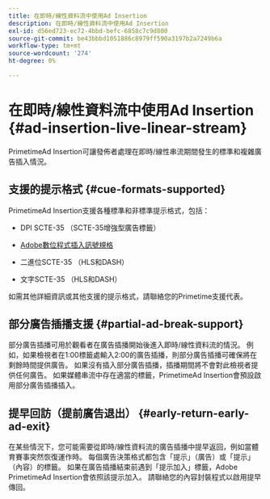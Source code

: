 ```yaml
---
title: 在即時/線性資料流中使用Ad Insertion
description: 在即時/線性資料流中使用Ad Insertion
exl-id: d56ed723-ec72-4bbd-befc-6858c7c9d800
source-git-commit: be43bbbd1051886c8979ff590a3197b2a7249b6a
workflow-type: tm+mt
source-wordcount: '274'
ht-degree: 0%

---
```


# 在即時/線性資料流中使用Ad Insertion {#ad-insertion-live-linear-stream}

PrimetimeAd Insertion可讓發佈者處理在即時/線性串流期間發生的標準和複雜廣告插入情況。

## 支援的提示格式 {#cue-formats-supported}

PrimetimeAd Insertion支援各種標準和非標準提示格式，包括：

* DPI SCTE-35 （SCTE-35增強型廣告標籤）

* [Adobe數位程式插入訊號規格](https://www.adobe.com/content/dam/acom/en/devnet/primetime/PrimetimeDigitalProgramInsertionSignalingSpecification.pdf)

* 二進位SCTE-35 （HLS和DASH）

* 文字SCTE-35 （HLS和DASH）

如需其他詳細資訊或其他支援的提示格式，請聯絡您的Primetime支援代表。

## 部分廣告插播支援 {#partial-ad-break-support}

部分廣告插播可用於觀看者在廣告插播開始後進入即時/線性資料流的情況。  例如，如果檢視者在1:00標籤處輸入2:00的廣告插播，則部分廣告插播可確保將在剩餘時間提供廣告。 如果沒有插入部分廣告插播，插播期間將不會對此檢視者提供任何廣告。 如果媒體串流中存在適當的標籤，PrimetimeAd Insertion會預設啟用部分廣告插播插入。

## 提早回訪（提前廣告退出） {#early-return-early-ad-exit}

在某些情況下，您可能需要從即時/線性資料流的廣告插播中提早返回，例如當體育賽事突然恢復運作時。 每個廣告決策格式都包含「提示」（廣告）或「提示」（內容）的標籤。  如果在廣告插播結束前遇到「提示加入」標籤，Adobe PrimetimeAd Insertion會依照該提示加入。  請聯絡您的內容封裝程式以啟用提早傳回。
